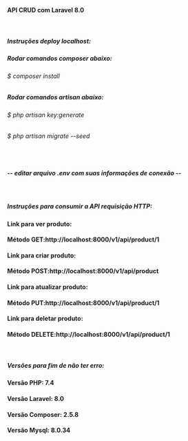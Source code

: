 <br><h4>API CRUD com Laravel 8.0 </h4>

<br>

<h5>Instruções deploy localhost:</h5>
<h5>Rodar comandos composer abaixo:</h5>
<h6>$ composer install </h6>
<h5>Rodar comandos artisan abaixo:</h5>
<h6>$ php artisan key:generate</h6>
<h6>$ php artisan migrate --seed </h6>
<br>
<h5>-- editar arquivo .env com suas informações de conexão -- </h5>
<br>
<h5>Instruções para consumir a API requisição HTTP: </h5>
<h4>Link para ver produto:</h4>
<h4>Método GET:http://localhost:8000/v1/api/product/1</h4>
<h4>Link para criar produto:</h4>
<h4>Método POST:http://localhost:8000/v1/api/product</h4>
<h4>Link para atualizar produto:</h4>
<h4>Método PUT:http://localhost:8000/v1/api/product/1</h4>
<h4>Link para deletar produto:</h4>
<h4>Método DELETE:http://localhost:8000/v1/api/product/1</h4>


<br>
<h5>Versões para fim de não ter erro: </h5>
<h4>Versão PHP: 7.4</h4>
<h4>Versão Laravel: 8.0</h4>
<h4>Versão Composer: 2.5.8 </h4>
<h4>Versão Mysql: 8.0.34 </h4>








